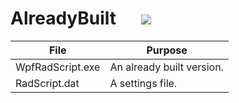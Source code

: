 # AlreadyBuilt&nbsp;&nbsp;&nbsp;&nbsp;&nbsp; ![](../WpfRadScript/Site.ico)

File             | Purpose
-----------------|--------------------------
WpfRadScript.exe | An already built version.
RadScript.dat    | A settings file.
